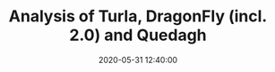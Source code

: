 ---
title: Analysis of Turla, DragonFly (incl. 2.0) and Quedagh
date: 2020-05-31 12:40:00
categories: articles
comments: true
en: true
link: https://github.com/K0deless/k0deless.github.io/blob/master/pdfs/documents/Turla%2C%20DragonFly%20(incl.%202.0)%2C%20Quedagh.pdf
description: Analysis of Turla, DragonFly (incl. 2.0) and Quedagh
keywords: "APT, Turla, DragonFly, Quedagh"
authors: Sarvmetal, 90n20, Sc4reCr0w, Fare9
---